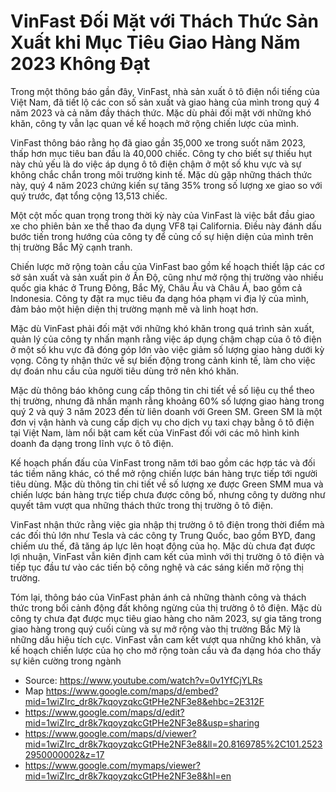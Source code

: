 # VinFast Đối Mặt với Thách Thức Sản Xuất khi Mục Tiêu Giao Hàng Năm 2023 Không Đạt

Trong một thông báo gần đây, VinFast, nhà sản xuất ô tô điện nổi tiếng của Việt Nam, đã tiết lộ các con số sản xuất và giao hàng của mình trong quý 4 năm 2023 và cả năm đầy thách thức. Mặc dù phải đối mặt với những khó khăn, công ty vẫn lạc quan về kế hoạch mở rộng chiến lược của mình.

VinFast thông báo rằng họ đã giao gần 35,000 xe trong suốt năm 2023, thấp hơn mục tiêu ban đầu là 40,000 chiếc. Công ty cho biết sự thiếu hụt này chủ yếu là do việc áp dụng ô tô điện chậm ở một số khu vực và sự không chắc chắn trong môi trường kinh tế. Mặc dù gặp những thách thức này, quý 4 năm 2023 chứng kiến sự tăng 35% trong số lượng xe giao so với quý trước, đạt tổng cộng 13,513 chiếc.

Một cột mốc quan trọng trong thời kỳ này của VinFast là việc bắt đầu giao xe cho phiên bản xe thể thao đa dụng VF8 tại California. Điều này đánh dấu bước tiến trong hướng của công ty để củng cố sự hiện diện của mình trên thị trường Bắc Mỹ cạnh tranh.

Chiến lược mở rộng toàn cầu của VinFast bao gồm kế hoạch thiết lập các cơ sở sản xuất và sản xuất pin ở Ấn Độ, cũng như mở rộng thị trường vào nhiều quốc gia khác ở Trung Đông, Bắc Mỹ, Châu Âu và Châu Á, bao gồm cả Indonesia. Công ty đặt ra mục tiêu đa dạng hóa phạm vi địa lý của mình, đảm bảo một hiện diện thị trường mạnh mẽ và linh hoạt hơn.

Mặc dù VinFast phải đối mặt với những khó khăn trong quá trình sản xuất, quản lý của công ty nhấn mạnh rằng việc áp dụng chậm chạp của ô tô điện ở một số khu vực đã đóng góp lớn vào việc giảm số lượng giao hàng dưới kỳ vọng. Công ty nhận thức về sự biến động trong cảnh kinh tế, làm cho việc dự đoán nhu cầu của người tiêu dùng trở nên khó khăn.

Mặc dù thông báo không cung cấp thông tin chi tiết về số liệu cụ thể theo thị trường, nhưng đã nhấn mạnh rằng khoảng 60% số lượng giao hàng trong quý 2 và quý 3 năm 2023 đến từ liên doanh với Green SM. Green SM là một đơn vị vận hành và cung cấp dịch vụ cho dịch vụ taxi chạy bằng ô tô điện tại Việt Nam, làm nổi bật cam kết của VinFast đối với các mô hình kinh doanh đa dạng trong lĩnh vực ô tô điện.

Kế hoạch phấn đấu của VinFast trong năm tới bao gồm các hợp tác và đối tác tiềm năng khác, có thể mở rộng chiến lược bán hàng trực tiếp tới người tiêu dùng. Mặc dù thông tin chi tiết về số lượng xe được Green SMM mua và chiến lược bán hàng trực tiếp chưa được công bố, nhưng công ty dường như quyết tâm vượt qua những thách thức trong thị trường ô tô điện.

VinFast nhận thức rằng việc gia nhập thị trường ô tô điện trong thời điểm mà các đối thủ lớn như Tesla và các công ty Trung Quốc, bao gồm BYD, đang chiếm ưu thế, đã tăng áp lực lên hoạt động của họ. Mặc dù chưa đạt được lợi nhuận, VinFast vẫn kiên định cam kết của mình với thị trường ô tô điện và tiếp tục đầu tư vào các tiến bộ công nghệ và các sáng kiến mở rộng thị trường.

Tóm lại, thông báo của VinFast phản ánh cả những thành công và thách thức trong bối cảnh động đất không ngừng của thị trường ô tô điện. Mặc dù công ty chưa đạt được mục tiêu giao hàng cho năm 2023, sự gia tăng trong giao hàng trong quý cuối cùng và sự mở rộng vào thị trường Bắc Mỹ là những dấu hiệu tích cực. VinFast vẫn cam kết vượt qua những khó khăn, và kế hoạch chiến lược của họ cho mở rộng toàn cầu và đa dạng hóa cho thấy sự kiên cường trong ngành
 - Source: https://www.youtube.com/watch?v=0v1YfCjYLRs
- Map https://www.google.com/maps/d/embed?mid=1wiZIrc_dr8k7kqoyzqkcGtPHe2NF3e8&ehbc=2E312F
- https://www.google.com/maps/d/edit?mid=1wiZIrc_dr8k7kqoyzqkcGtPHe2NF3e8&usp=sharing
- https://www.google.com/maps/d/viewer?mid=1wiZIrc_dr8k7kqoyzqkcGtPHe2NF3e8&ll=20.8169785%2C101.25232950000002&z=17
- https://www.google.com/mymaps/viewer?mid=1wiZIrc_dr8k7kqoyzqkcGtPHe2NF3e8&hl=en
